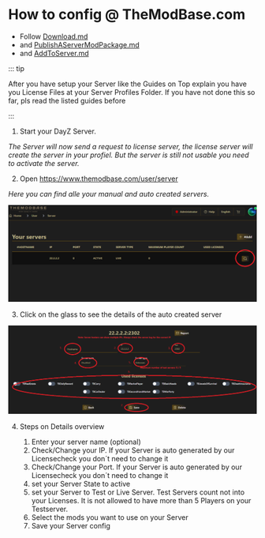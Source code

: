 # How to config @ TheModBase.com

- Follow [Download.md](Download.md)
- and [PublishAServerModPackage.md](PublishAServerModPackage.md)
- and [AddToServer.md](AddToServer.md)

::: tip

After you have setup your Server like the Guides on Top explain you have you License Files at your Server Profiles Folder. 
If you have not done this so far, pls read the listed guides before

:::

1. Start your DayZ Server.

*The Server will now send a request to license server, the license server will create the server in your profiel. But the server is still not usable you need to activate the server.*

2. Open https://www.themodbase.com/user/server

*Here you can find alle your manual and auto created servers.*

![./images/YourServers.png](./images/YourServers.png)

3. Click on the glass to see the details of the auto created server


![The Mod Base](./images/YourServersDetails.png)

4. Steps on Details overview

   1. Enter your server name (optional)
   2. Check/Change your IP. If your Server is auto generated by our Licensecheck you don´t need to change it
   3. Check/Change your Port. If your Server is auto generated by our Licensecheck you don´t need to change it
   4. set your Server State to active
   5. set your Server to Test or Live Server. Test Servers count not into your Licenses. It is not allowed to have more than 5 Players on your Testserver.
   6. Select the mods you want to use on your Server
   7. Save your Server config
  